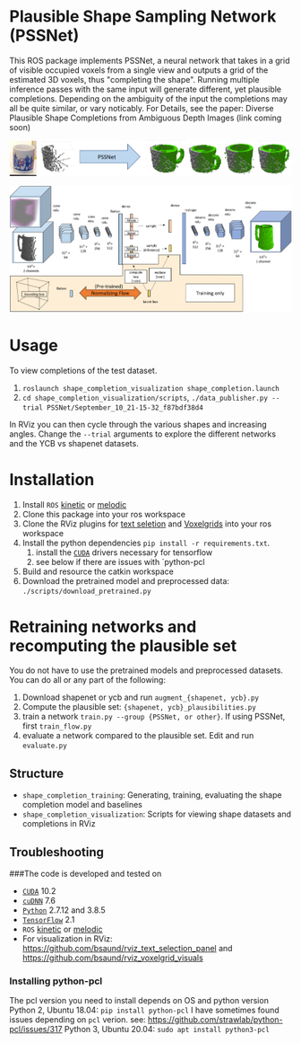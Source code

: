 # Plausible Shape Sampling Network (PSSNet)
This ROS package implements PSSNet, a neural network that takes in a grid of visible occupied voxels from a single view and outputs a grid of the estimated 3D voxels, thus "completing the shape". Running multiple inference passes with the same input will generate different, yet plausible completions. Depending on the ambiguity of the input the completions may all be quite similar, or vary noticably.
For Details, see the paper: Diverse Plausible Shape Completions from Ambiguous Depth Images (link coming soon)

![Overview](readme_imgs/live_completions.png)

![Overview](readme_imgs/network.png)

# Usage
To view completions of the test dataset.
1. `roslaunch shape_completion_visualization shape_completion.launch`
2. `cd shape_completion_visualization/scripts`, `./data_publisher.py --trial PSSNet/September_10_21-15-32_f87bdf38d4`

In RViz you can then cycle through the various shapes and increasing angles. Change the `--trial` arguments to explore the different networks and the YCB vs shapenet datasets.



# Installation
1. Install `ROS` [kinetic](http://wiki.ros.org/kinetic) or [melodic](http://wiki.ros.org/melodic)
2. Clone this package into your ros workspace
3. Clone the RViz plugins for [text seletion](https://github.com/bsaund/rviz_text_selection_panel) and [Voxelgrids](https://github.com/bsaund/rviz_voxelgrid_visuals) into your ros workspace
4. Install the python dependencies `pip install -r requirements.txt`. 
    1. install the [`CUDA`](https://developer.nvidia.com/cuda-toolkit) drivers necessary for tensorflow
    2. see below if there are issues with `python-pcl
5. Build and resource the catkin workspace
6. Download the pretrained model and preprocessed data: `./scripts/download_pretrained.py`


# Retraining networks and recomputing the plausible set
You do not have to use the pretrained models and preprocessed datasets. You can do all or any part of the following:
1. Download shapenet or ycb and run `augment_{shapenet, ycb}.py`
2. Compute the plausible set: `{shapenet, ycb}_plausibilities.py`
3. train a network `train.py --group {PSSNet, or other}`. If using PSSNet, first `train_flow.py`
4. evaluate a network compared to the plausible set. Edit and run `evaluate.py`


## Structure
 - `shape_completion_training`: Generating, training, evaluating the shape completion model and baselines
 - `shape_completion_visualization`: Scripts for viewing shape datasets and completions in RViz


## Troubleshooting

###The code is developed and tested on
- [`CUDA`](https://developer.nvidia.com/cuda-toolkit) 10.2 
- [`cuDNN`](https://developer.nvidia.com/rdp/cudnn-archive) 7.6
- [`Python`](https://www.python.org) 2.7.12 and 3.8.5
- [`TensorFlow`](https://github.com/tensorflow/tensorflow) 2.1
- `ROS` [kinetic](http://wiki.ros.org/kinetic) or [melodic](http://wiki.ros.org/melodic)
- For visualization in RViz: https://github.com/bsaund/rviz_text_selection_panel and https://github.com/bsaund/rviz_voxelgrid_visuals

### Installing python-pcl
The pcl version you need to install depends on OS and python version
Python 2, Ubuntu 18.04: `pip install python-pcl` I have sometimes found issues depending on `pcl` verion. see: https://github.com/strawlab/python-pcl/issues/317
Python 3, Ubuntu 20.04: `sudo apt install python3-pcl`
